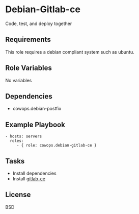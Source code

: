 Debian-Gitlab-ce
================

Code, test, and deploy together

Requirements
------------

This role requires a debian compliant system such as ubuntu.

Role Variables
--------------

No variables

Dependencies
------------

- cowops.debian-postfix

Example Playbook
----------------

    - hosts: servers
      roles:
         - { role: cowops.debian-gitlab-ce }

Tasks
-----

  - Install dependencies
  - Install [gitlab-ce](https://about.gitlab.com/)


License
-------

BSD
